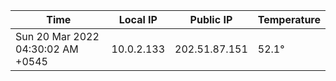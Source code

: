 | Time     | Local IP | Public IP | Temperature |
| ----------- | ----------- | ----------- | ----------- |
| Sun 20 Mar 2022 04:30:02 AM +0545      | 10.0.2.133     | 202.51.87.151  | 52.1° |

